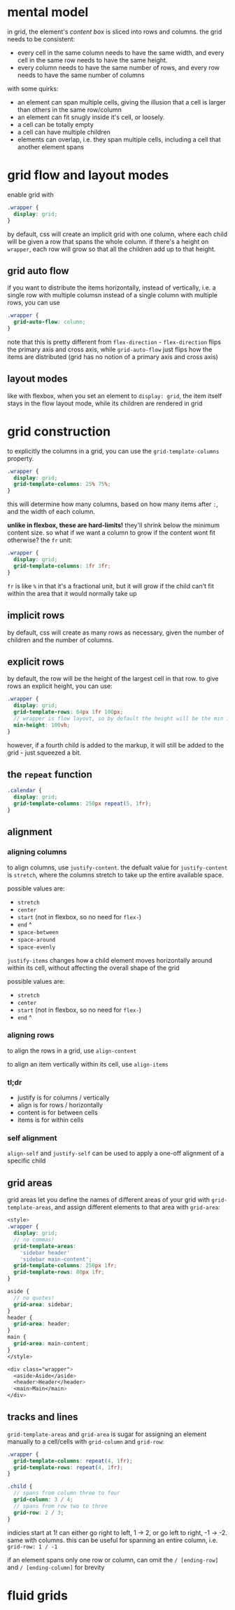 # mental model

in grid, the element's _content box_ is sliced into rows and columns. the grid needs to be consistent:

- every cell in the same column needs to have the same width, and every cell in the same row needs to have the same height.
- every column needs to have the same number of rows, and every row needs to have the same number of columns

with some quirks:

- an element can span multiple cells, giving the illusion that a cell is larger than others in the same row/column
- an element can fit snugly inside it's cell, or loosely.
- a cell can be totally empty
- a cell can have multiple children
- elements can overlap, i.e. they span multiple cells, including a cell that another element spans

# grid flow and layout modes

enable grid with

```scss
.wrapper {
  display: grid;
}
```

by default, css will create an implicit grid with one column, where each child will be given a row that spans the whole column. if there's a height on `wrapper`, each row will grow so that all the children add up to that height.

## grid auto flow

if you want to distribute the items horizontally, instead of vertically, i.e. a single row with multiple columsn instead of a single column with multiple rows, you can use

```scss
.wrapper {
  grid-auto-flow: column;
}
```

note that this is pretty different from `flex-direction` - `flex-direction` flips the primary axis and cross axis, while `grid-auto-flow` just flips how the items are distributed (grid has no notion of a primary axis and cross axis)

## layout modes

like with flexbox, when you set an element to `display: grid`, the item itself stays in the flow layout mode, while its children are rendered in grid

# grid construction

to explicitly the columns in a grid, you can use the `grid-template-columns` property.

```scss
.wrapper {
  display: grid;
  grid-template-columns: 25% 75%;
}
```

this will determine how many columns, based on how many items after `:`, and the width of each column.

**unlike in flexbox, these are hard-limits!** they'll shrink below the minimum content size. so what if we want a column to grow if the content wont fit otherwise? the `fr` unit:

```scss
.wrapper {
  display: grid;
  grid-template-columns: 1fr 3fr;
}
```

`fr` is like `%` in that it's a fractional unit, but it will grow if the child can't fit within the area that it would normally take up

## implicit rows

by default, css will create as many rows as necessary, given the number of children and the number of columns.

## explicit rows

by default, the row will be the height of the largest cell in that row. to give rows an explicit height, you can use:

```scss
.wrapper {
  display: grid;
  grid-template-rows: 64px 1fr 100px;
  // wrapper is flow layout, so by default the height will be the min it can be
  min-height: 100vh;
}
```

however, if a fourth child is added to the markup, it will still be added to the grid - just squeezed a bit.

## the `repeat` function

```scss
.calendar {
  display: grid;
  grid-template-columns: 250px repeat(5, 1fr);
}
```

## alignment

### aligning columns

to align columns, use `justify-content`. the defualt value for `justify-content` is `stretch`, where the columns stretch to take up the entire available space.

possible values are:

- `stretch`
- `center`
- `start` (not in flexbox, so no need for `flex-`)
- `end` ^
- `space-between`
- `space-around`
- `space-evenly`

`justify-items` changes how a child element moves horizontally around within its cell, without affecting the overall shape of the grid

possible values are:

- `stretch`
- `center`
- `start` (not in flexbox, so no need for `flex-`)
- `end` ^

### aligning rows

to align the rows in a grid, use `align-content`

to align an item vertically within its cell, use `align-items`

### tl;dr

- justify is for columns / vertically
- align is for rows / horizontally
- content is for between cells
- items is for within cells

### self alignment

`align-self` and `justify-self` can be used to apply a one-off alignment of a specific child

## grid areas

grid areas let you define the names of different areas of your grid with `grid-template-areas`, and assign different elements to that area with `grid-area`:

```scss
<style>
.wrapper {
  display: grid;
  // no commas!
  grid-template-areas:
    'sidebar header'
    'sidebar main-content';
  grid-template-columns: 250px 1fr;
  grid-template-rows: 80px 1fr;
}

aside {
  // no quotes!
  grid-area: sidebar;
}
header {
  grid-area: header;
}
main {
  grid-area: main-content;
}
</style>

<div class="wrapper">
  <aside>Aside</aside>
  <header>Header</header>
  <main>Main</main>
</div>
```

## tracks and lines

`grid-template-areas` and `grid-area` is sugar for assigning an element manually to a cell/cells with `grid-column` and `grid-row`:

```scss
.wrapper {
  grid-template-columns: repeat(4, 1fr);
  grid-template-rows: repeat(4, 1fr);
}

.child {
  // spans from column three to four
  grid-column: 3 / 4;
  // spans from row two to three
  grid-row: 2 / 3;
}
```

indicies start at 1! can either go right to left, 1 -> 2, or go left to right, -1 -> -2. same with columns. this can be useful for spanning an entire column, i.e. `grid-row: 1 / -1`

if an element spans only one row or column, can omit the `/ [ending-row]` and `/ [ending-column]` for brevity

# fluid grids
